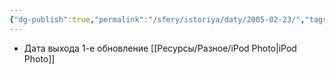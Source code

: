 ```yaml
---
{"dg-publish":true,"permalink":"/sfery/istoriya/daty/2005-02-23/","tags":["История"]}
---
```


- Дата выхода 1-е обновление [[Ресурсы/Разное/iPod Photo\|iPod Photo]]